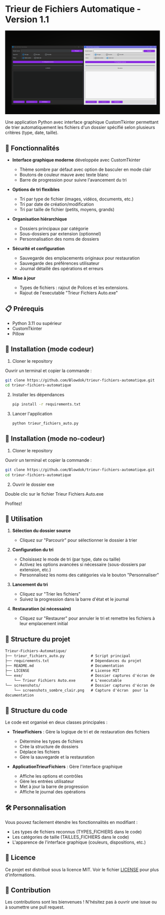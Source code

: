 # Trieur de Fichiers Automatique - Version 1.1

![Capture d'écran de l'application](screenshots/screenshots_sombre_clair.png)

Une application Python avec interface graphique CustomTkinter permettant de trier automatiquement les fichiers d'un dossier spécifié selon plusieurs critères (type, date, taille).

## 🌟 Fonctionnalités

- **Interface graphique moderne** développée avec CustomTkinter

  - Thème sombre par défaut avec option de basculer en mode clair
  - Boutons de couleur mauve avec texte blanc
  - Barre de progression pour suivre l'avancement du tri

- **Options de tri flexibles**

  - Tri par type de fichier (images, vidéos, documents, etc.)
  - Tri par date de création/modification
  - Tri par taille de fichier (petits, moyens, grands)

- **Organisation hiérarchique**

  - Dossiers principaux par catégorie
  - Sous-dossiers par extension (optionnel)
  - Personnalisation des noms de dossiers

- **Sécurité et configuration**

  - Sauvegarde des emplacements originaux pour restauration
  - Sauvegarde des préférences utilisateur
  - Journal détaillé des opérations et erreurs

- **Mise à jour**
  - Types de fichiers : rajout de Polices et les extensions.
  - Rajout de l'executable "Trieur Fichiers Auto.exe"

## 📋 Prérequis

- Python 3.11 ou supérieur
- CustomTkinter
- Pillow

## 🚀 Installation (mode codeur)

1. Cloner le repository

Ouvrir un terminal et copier la commande :

```bash
git clone https://github.com/Blowdok/trieur-fichiers-automatique.git
cd trieur-fichiers-automatique
```

2. Installer les dépendances

   ```bash
   pip install -r requirements.txt
   ```

3. Lancer l'application
   ```bash
   python trieur_fichiers_auto.py
   ```

## 🚀 Installation (mode no-codeur)

1. Cloner le repository

Ouvrir un terminal et copier la commande :

```bash
git clone https://github.com/Blowdok/trieur-fichiers-automatique.git
cd trieur-fichiers-automatique
```

2. Ouvrir le dossier exe

Double clic sur le fichier Trieur Fichiers Auto.exe

Profitez!

## 📖 Utilisation

1. **Sélection du dossier source**

   - Cliquez sur "Parcourir" pour sélectionner le dossier à trier

2. **Configuration du tri**

   - Choisissez le mode de tri (par type, date ou taille)
   - Activez les options avancées si nécessaire (sous-dossiers par extension, etc.)
   - Personnalisez les noms des catégories via le bouton "Personnaliser"

3. **Lancement du tri**

   - Cliquez sur "Trier les fichiers"
   - Suivez la progression dans la barre d'état et le journal

4. **Restauration (si nécessaire)**
   - Cliquez sur "Restaurer" pour annuler le tri et remettre les fichiers à leur emplacement initial

## 📁 Structure du projet

```
Trieur-Fichiers-Automatique/
├── trieur_fichiers_auto.py            # Script principal
├── requirements.txt                   # Dépendances du projet
├── README.md                          # Documentation
├── LICENSE                            # License MIT
└── exe/                               # Dossier captures d'écran de
    └── Trieur Fichiers Auto.exe       # L'executable
└── screenshots/                       # Dossier captures d'écran de
    └── screenshots_sombre_clair.png   # Capture d'écran  pour la documentation
```

## 📝 Structure du code

Le code est organisé en deux classes principales :

- **TrieurFichiers** : Gère la logique de tri et de restauration des fichiers

  - Détermine les types de fichiers
  - Crée la structure de dossiers
  - Déplace les fichiers
  - Gère la sauvegarde et la restauration

- **ApplicationTrieurFichiers** : Gère l'interface graphique
  - Affiche les options et contrôles
  - Gère les entrées utilisateur
  - Met à jour la barre de progression
  - Affiche le journal des opérations

## 🛠️ Personnalisation

Vous pouvez facilement étendre les fonctionnalités en modifiant :

- Les types de fichiers reconnus (TYPES_FICHIERS dans le code)
- Les catégories de taille (TAILLES_FICHIERS dans le code)
- L'apparence de l'interface graphique (couleurs, dispositions, etc.)

## 📜 Licence

Ce projet est distribué sous la licence MIT. Voir le fichier [LICENSE](LICENSE) pour plus d'informations.

## 👥 Contribution

Les contributions sont les bienvenues ! N'hésitez pas à ouvrir une issue ou à soumettre une pull request.
